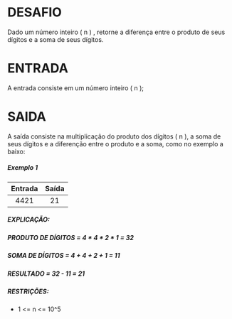 # **DESAFIO**

Dado um número inteiro ( n ) , retorne a diferença entre o produto de seus dígitos e a soma de seus dígitos.

# **ENTRADA**

A entrada consiste em um número inteiro ( n );

# **SAIDA**

A saída consiste na multiplicação do produto dos dígitos ( n ), a soma de seus dígitos e a diferenção entre o produto e a soma, como no exemplo a baixo: 

##### **Exemplo 1**

Entrada | Saída
:-------:|:------:
  4421   |   21

##### **EXPLICAÇÃO:**

##### PRODUTO DE DÍGITOS = 4 * 4 * 2 * 1 = 32
##### SOMA DE DÍGITOS = 4 + 4 + 2 + 1 = 11
##### RESULTADO = 32 - 11 = 21
##### RESTRIÇÕES: 
* 1 <= n <= 10^5 
